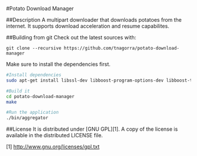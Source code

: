 #Potato Download Manager

##Description
A multipart downloader that downloads potatoes from the internet. It supports download acceleration and resume capabilites.

##Building from git
Check out the latest sources with:

    git clone --recursive https://github.com/tnagorra/potato-download-manager

Make sure to install the dependencies first.
```bash
#Install dependencies
sudo apt-get install libssl-dev libboost-program-options-dev libboost-thread-dev libboost-filesystem-dev -y

#Build it
cd potato-download-manager
make

#Run the application
./bin/aggregator
```
##License
It is distributed under [GNU GPL][1]. A copy of the license is available in the distributed LICENSE file.


[1] http://www.gnu.org/licenses/gpl.txt

